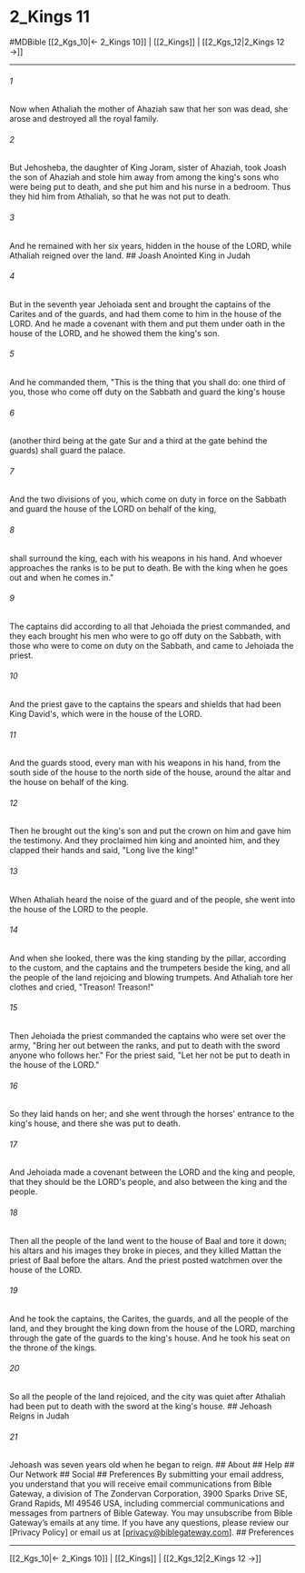 # 2_Kings 11
#MDBible
[[2_Kgs_10|← 2_Kings 10]] | [[2_Kings]] | [[2_Kgs_12|2_Kings 12 →]]

***






###### 1 


Now when Athaliah the mother of Ahaziah saw that her son was dead, she arose and destroyed all the royal family. 





###### 2 


But Jehosheba, the daughter of King Joram, sister of Ahaziah, took Joash the son of Ahaziah and stole him away from among the king's sons who were being put to death, and she put him and his nurse in a bedroom. Thus they hid him from Athaliah, so that he was not put to death. 





###### 3 


And he remained with her six years, hidden in the house of the LORD, while Athaliah reigned over the land. ## Joash Anointed King in Judah 





###### 4 


But in the seventh year Jehoiada sent and brought the captains of the Carites and of the guards, and had them come to him in the house of the LORD. And he made a covenant with them and put them under oath in the house of the LORD, and he showed them the king's son. 





###### 5 


And he commanded them, "This is the thing that you shall do: one third of you, those who come off duty on the Sabbath and guard the king's house 





###### 6 


(another third being at the gate Sur and a third at the gate behind the guards) shall guard the palace. 





###### 7 


And the two divisions of you, which come on duty in force on the Sabbath and guard the house of the LORD on behalf of the king, 





###### 8 


shall surround the king, each with his weapons in his hand. And whoever approaches the ranks is to be put to death. Be with the king when he goes out and when he comes in." 





###### 9 


The captains did according to all that Jehoiada the priest commanded, and they each brought his men who were to go off duty on the Sabbath, with those who were to come on duty on the Sabbath, and came to Jehoiada the priest. 





###### 10 


And the priest gave to the captains the spears and shields that had been King David's, which were in the house of the LORD. 





###### 11 


And the guards stood, every man with his weapons in his hand, from the south side of the house to the north side of the house, around the altar and the house on behalf of the king. 





###### 12 


Then he brought out the king's son and put the crown on him and gave him the testimony. And they proclaimed him king and anointed him, and they clapped their hands and said, "Long live the king!" 





###### 13 


When Athaliah heard the noise of the guard and of the people, she went into the house of the LORD to the people. 





###### 14 


And when she looked, there was the king standing by the pillar, according to the custom, and the captains and the trumpeters beside the king, and all the people of the land rejoicing and blowing trumpets. And Athaliah tore her clothes and cried, "Treason! Treason!" 





###### 15 


Then Jehoiada the priest commanded the captains who were set over the army, "Bring her out between the ranks, and put to death with the sword anyone who follows her." For the priest said, "Let her not be put to death in the house of the LORD." 





###### 16 


So they laid hands on her; and she went through the horses' entrance to the king's house, and there she was put to death. 





###### 17 


And Jehoiada made a covenant between the LORD and the king and people, that they should be the LORD's people, and also between the king and the people. 





###### 18 


Then all the people of the land went to the house of Baal and tore it down; his altars and his images they broke in pieces, and they killed Mattan the priest of Baal before the altars. And the priest posted watchmen over the house of the LORD. 





###### 19 


And he took the captains, the Carites, the guards, and all the people of the land, and they brought the king down from the house of the LORD, marching through the gate of the guards to the king's house. And he took his seat on the throne of the kings. 





###### 20 


So all the people of the land rejoiced, and the city was quiet after Athaliah had been put to death with the sword at the king's house. ## Jehoash Reigns in Judah 





###### 21 


Jehoash was seven years old when he began to reign. ## About ## Help ## Our Network ## Social ## Preferences By submitting your email address, you understand that you will receive email communications from Bible Gateway, a division of The Zondervan Corporation, 3900 Sparks Drive SE, Grand Rapids, MI 49546 USA, including commercial communications and messages from partners of Bible Gateway. You may unsubscribe from Bible Gateway&rsquo;s emails at any time. If you have any questions, please review our [Privacy Policy] or email us at [privacy@biblegateway.com]. ## Preferences

***

[[2_Kgs_10|← 2_Kings 10]] | [[2_Kings]] | [[2_Kgs_12|2_Kings 12 →]]
